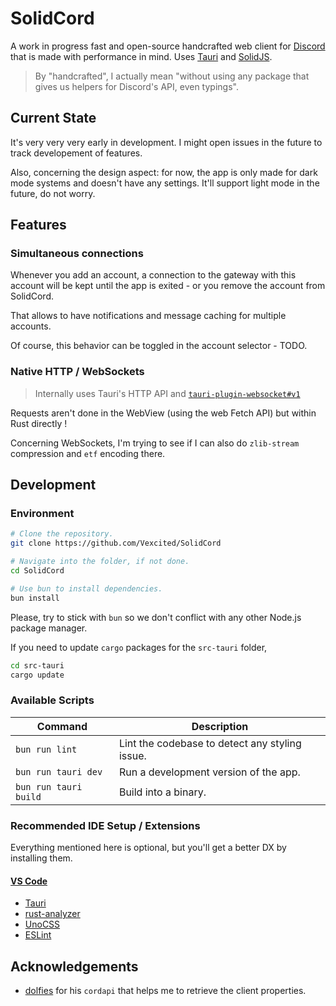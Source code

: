 # SolidCord

A work in progress fast and open-source handcrafted web client for [Discord](https://discord.com/) that is made with performance in mind. Uses [Tauri](https://tauri.app/) and [SolidJS](https://solidjs.com/).

> By "handcrafted", I actually mean "without using any package that gives us helpers for Discord's API, even typings".

## Current State

It's very very very early in development.
I might open issues in the future to track developement of features.

Also, concerning the design aspect: for now, the app is only made for dark mode systems and doesn't have any settings. It'll support light mode in the future, do not worry.

## Features

### Simultaneous connections

Whenever you add an account, a connection to the gateway with this account will be kept until the app is exited - or you remove the account from SolidCord.

That allows to have notifications and message caching for multiple accounts.

Of course, this behavior can be toggled in the account selector - TODO.

### Native HTTP / WebSockets

> Internally uses Tauri's HTTP API and [`tauri-plugin-websocket#v1`](https://github.com/tauri-apps/plugins-workspace/tree/v1/plugins/websocket)

Requests aren't done in the WebView (using the web Fetch API) but within Rust directly !

Concerning WebSockets, I'm trying to see if I can also do `zlib-stream` compression and `etf` encoding there.

## Development

### Environment

```bash
# Clone the repository.
git clone https://github.com/Vexcited/SolidCord

# Navigate into the folder, if not done.
cd SolidCord

# Use bun to install dependencies.
bun install
```

Please, try to stick with `bun` so we don't conflict with any other Node.js package manager.

If you need to update `cargo` packages for the `src-tauri` folder,

```bash
cd src-tauri
cargo update
```

### Available Scripts

| Command | Description |
| ------- | ----------- |
| `bun run lint` | Lint the codebase to detect any styling issue. |
| `bun run tauri dev` | Run a development version of the app. |
| `bun run tauri build` | Build into a binary. |

### Recommended IDE Setup / Extensions

Everything mentioned here is optional, but you'll get a better DX by installing them.

#### [VS Code](https://code.visualstudio.com/)

- [Tauri](https://marketplace.visualstudio.com/items?itemName=tauri-apps.tauri-vscode)
- [rust-analyzer](https://marketplace.visualstudio.com/items?itemName=rust-lang.rust-analyzer)
- [UnoCSS](https://marketplace.visualstudio.com/items?itemName=antfu.unocss)
- [ESLint](https://marketplace.visualstudio.com/items?itemName=dbaeumer.vscode-eslint)

## Acknowledgements

- [dolfies](https://github.com/dolfies) for his `cordapi` that helps me to retrieve the client properties.
